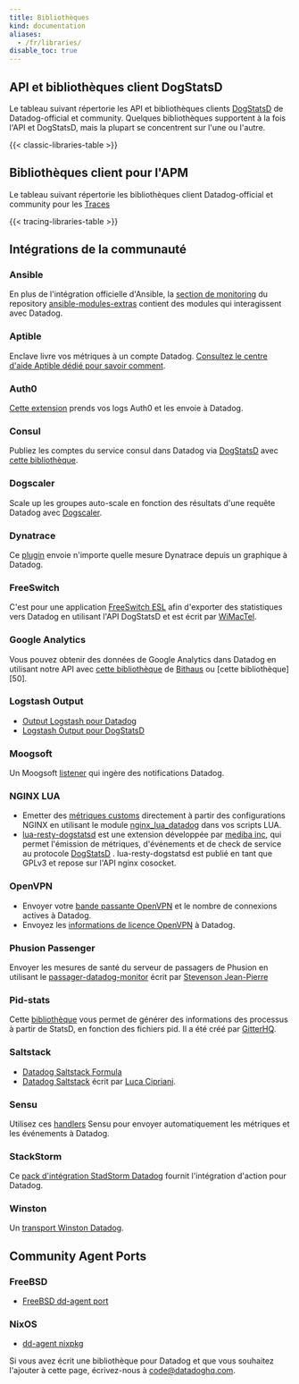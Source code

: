 ```yaml
---
title: Bibliothèques
kind: documentation
aliases:
  - /fr/libraries/
disable_toc: true
---
```

## API et bibliothèques client DogStatsD

Le tableau suivant répertorie les API et bibliothèques clients [DogStatsD](/developers/dogstatsd) de Datadog-official et community. Quelques bibliothèques supportent à la fois l'API et DogStatsD, mais la plupart se concentrent sur l'une ou l'autre.

{{< classic-libraries-table >}}

## Bibliothèques client pour l'APM

Le tableau suivant répertorie les bibliothèques client Datadog-official et community pour les [Traces](/tracing/)

{{< tracing-libraries-table >}}

## Intégrations de la communauté

### Ansible
En plus de l'intégration officielle d'Ansible, la [section de monitoring][46] du repository [ansible-modules-extras][47] contient des modules qui interagissent avec Datadog.

### Aptible
Enclave livre vos métriques à un compte Datadog. [Consultez le centre d'aide Aptible dédié pour savoir comment][111].

### Auth0
[Cette extension][110] prends vos logs Auth0 et les envoie à Datadog.
### Consul
Publiez les comptes du service consul dans Datadog via [DogStatsD](/developers/dogstatsd) avec [cette bibliothèque][96].

### Dogscaler
Scale up les groupes auto-scale en fonction des résultats d'une requête Datadog avec [Dogscaler][97].

### Dynatrace
Ce [plugin][101] envoie n'importe quelle mesure Dynatrace depuis un graphique à Datadog.

### FreeSwitch
C'est pour une application [FreeSwitch ESL][48] afin d'exporter des statistiques vers Datadog en utilisant l'API DogStatsD et est écrit par [WiMacTel][49].

### Google Analytics
Vous pouvez obtenir des données de Google Analytics dans Datadog en utilisant notre API avec [cette bibliothèque][105] de [Bithaus][106] ou [cette bibliothèque][50].

### Logstash Output
  * [Output Logstash pour Datadog][73]
  * [Logstash Output pour DogStatsD][88]

### Moogsoft
Un Moogsoft [listener][102] qui ingère des notifications Datadog.

### NGINX LUA
  * Emetter des [métriques customs][112] directement à partir des configurations NGINX en utilisant le module [nginx_lua_datadog][72] dans vos scripts LUA.
  * [lua-resty-dogstatsd][79] est une extension développée par [mediba inc][80], qui permet l'émission de métriques, d'événements et de check de service au protocole [DogStatsD](/developers/dogstatsd) . lua-resty-dogstatsd est publié en tant que GPLv3 et repose sur l'API nginx cosocket.

### OpenVPN
  * Envoyer votre [bande passante OpenVPN][107] et le nombre de connexions actives à Datadog.
  * Envoyez les [informations de licence OpenVPN][108] à Datadog.

### Phusion Passenger
Envoyer les mesures de santé du serveur de passagers de Phusion en utilisant le [passager-datadog-monitor][77] écrit par [Stevenson Jean-Pierre][78]

### Pid-stats
Cette [bibliothèque][51] vous permet de générer des informations des processus à partir de StatsD, en fonction des fichiers pid. Il a été créé par [GitterHQ][52].

### Saltstack
  * [Datadog Saltstack Formula][43]
  * [Datadog Saltstack][44] écrit par [Luca Cipriani][45].

### Sensu
Utilisez ces [handlers][103] Sensu pour envoyer automatiquement les métriques et les événements à Datadog.

### StackStorm

Ce [pack d'intégration StadStorm Datadog][109] fournit l'intégration d'action pour Datadog.

### Winston
Un [transport Winston Datadog][104].

## Community Agent Ports

### FreeBSD
  * [FreeBSD dd-agent port][99]

### NixOS
  * [dd-agent nixpkg][100]

Si vous avez écrit une bibliothèque pour Datadog et que vous souhaitez l'ajouter à cette page, écrivez-nous à [code@datadoghq.com][9].

   [1]: https://github.com/DataDog/datadogpy
   [3]: https://github.com/DataDog/dogapi-rb
   [4]: https://github.com/DataDog/dogstatsd-ruby
   [5]: https://github.com/DataDog/php-datadogstatsd
   [6]: https://github.com/DataDog/dogstatsd-csharp-client
   [7]: https://github.com/datadog/java-dogstatsd-client
   [8]: http://www.indeed.com/
   [9]: https://github.com/coursera/metrics-datadog
   [10]: https://www.coursera.org/
   [11]: https://github.com/bazaarvoice/metrics-datadog
   [12]: http://www.bazaarvoice.com/
   [13]: https://github.com/bazaarvoice/lassie
   [15]: https://github.com/HashGo
   [16]: https://github.com/joybro/node-dogstatsd
   [17]: https://github.com/joybro
   [18]: https://github.com/brettlangdon/node-dogapi
   [19]: https://github.com/brettlangdon
   [20]: https://github.com/jpinkham/webservice-datadog
   [21]: https://github.com/jpinkham
   [22]: https://github.com/binary-com/dogstatsd-perl
   [23]: https://github.com/zipkid
   [24]: https://github.com/mavenlink/metriks-dogstatsd
   [25]: https://github.com/eric/metriks
   [26]: https://www.mavenlink.com/
   [27]: https://github.com/isra00/plesk_datadog_metrics
   [28]: http://www.parallels.com/products/plesk/
   [29]: https://github.com/isra00
   [30]: https://github.com/zorkian/go-datadog-api
   [31]: https://github.com/zorkian
   [33]: https://github.com/ooyala
   [34]: https://github.com/tbarbugli/scales_datadog
   [35]: https://github.com/Cue/scales
   [36]: https://github.com/tbarbugli
   [37]: https://github.com/gphat/datadog-scala
   [38]: https://github.com/gphat
   [39]: https://github.com/CargoSense/ex_statsd
   [40]: https://github.com/CargoSense
   [41]: https://github.com/adamkittelson/dogstatsd-elixir
   [42]: https://github.com/adamkittelson
   [43]: https://github.com/DataDog/datadog-formula
   [44]: https://gist.github.com/mastrolinux/6175280
   [45]: https://gist.github.com/mastrolinux
   [46]: https://docs.ansible.com/ansible/list_of_monitoring_modules.html
   [47]: https://github.com/ansible/ansible-modules-extras
   [48]: https://github.com/wimactel/FreeSwitch-DataDog-Metrics
   [49]: https://github.com/wimactel
   [51]: https://github.com/gitterHQ/pid-stats
   [52]: https://github.com/gitterHQ
   [53]: https://gist.github.com/conorbranagan/c001078d148d2cab38a0
   [54]: https://gist.github.com/conorbranagan/
   [56]: mailto:code@datadoghq.com
   [57]: https://www.npmjs.com/package/datadog-metrics
   [58]: https://twitter.com/dbader_org
   [59]: https://github.com/arnabk/java-dogstatsd-client
   [60]: https://github.com/arnabk
   [61]: https://github.com/yyuu/hotdog
   [62]: https://github.com/yyuu
   [63]: https://github.com/PagerDuty/godspeed
   [64]: http://www.pagerduty.com/
   [65]: https://github.com/synrc/mtx
   [66]: https://synrc.com/
   [68]: https://github.com/alq666/rdog
   [69]: https://github.com/rs/xstats
   [70]: https://github.com/rs
   [71]: https://github.com/DataDog/datadog-go
   [72]: https://github.com/simplifi/ngx_lua_datadog/
   [73]: https://www.elastic.co/guide/en/logstash/current/plugins-outputs-datadog.html
   [74]: https://github.com/remind101/ecsdog
   [75]: http://ejholmes.io/
   [76]: https://github.com/brightcove/hot-shots
   [77]: https://github.com/Sjeanpierre/passenger-datadog-monitor
   [78]: https://github.com/Sjeanpierre
   [79]: https://github.com/mediba-system/lua-resty-dogstatsd
   [80]: http://www.mediba.jp/
   [81]: https://www.dropbox.com/
   [82]: https://github.com/graze/dog-statsd
   [83]: https://github.com/thephpleague/statsd
   [84]: http://tech.graze.com/
   [85]: https://github.com/rfrezino/datadog-delphi
   [86]: https://github.com/miketheman/statsd.cr
   [87]: https://github.com/miketheman
   [88]: https://github.com/brigade/logstash-output-dogstatsd
   [89]: https://github.com/neuecc/DatadogSharp
   [90]: https://github.com/albert-io/spandex
   [91]: https://github.com/chonton/apm-client
   [92]: https://github.com/rochdev/datadog-tracer-js
   [93]: https://github.com/gchaincl/dd-go-opentracing
   [94]: https://github.com/jcchavezs/dd-trace-php/tree/master/src/DdTrace
   [95]: https://github.com/flachnetz/dd-zipkin-proxy
   [96]: https://github.com/zendesk/consul2dogstats
   [97]: https://github.com/cvent/dogscaler
   [98]: https://cran.r-project.org/package=datadogr
   [99]: https://github.com/urosgruber/dd-agent-FreeBSD
   [100]: https://github.com/NixOS/nixpkgs/tree/master/pkgs/tools/networking/dd-agent
   [101]: https://github.com/Dynatrace/Dynatrace-AppMon-Datadog-Plugin
   [102]: https://docs.moogsoft.com/display/060102/Datadog+Solution+Pak
   [103]: https://github.com/sensu-plugins/sensu-plugins-datadog
   [104]: https://github.com/sparkida/winston-datadog
   [105]: https://github.com/bithauschile/datadog-ga
   [106]: https://blog.bithaus.cl/2016/04/20/realtime-google-analytics-metrics-in-datadog/
   [107]: https://github.com/byronwolfman/dd-openvpn
   [108]: https://github.com/denniswebb/datadog-openvpn
   [109]: https://github.com/StackStorm-Exchange/stackstorm-datadog
   [110]: https://github.com/BetaProjectWave/auth0-logs-to-datadog
   [111]: https://www.aptible.com/documentation/enclave/reference/metrics/metric-drains/datadog.html
   [112]: /developers/metrics/custom_metrics 
